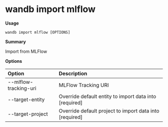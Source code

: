 # wandb import mlflow

**Usage**

`wandb import mlflow [OPTIONS]`

**Summary**

Import from MLFlow

**Options**

| **Option** | **Description** |
| :--- | :--- |
| --mlflow-tracking-uri | MLFlow Tracking URI |
| --target-entity | Override default entity to import data into   [required] |
| --target-project | Override default project to import data into   [required] |

